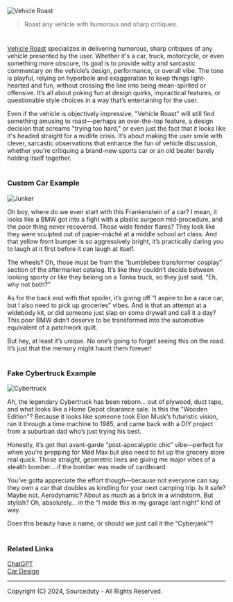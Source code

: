 ![Vehicle Roast](https://github.com/user-attachments/assets/a283211f-5426-4bed-ae0e-7522efed7b2e)

> Roast any vehicle with humorous and sharp critiques.

#

[Vehicle Roast](https://chatgpt.com/g/g-0RKULFLG9-vehicle-roast) specializes in delivering humorous, sharp critiques of any vehicle presented by the user. Whether it's a car, truck, motorcycle, or even something more obscure, its goal is to provide witty and sarcastic commentary on the vehicle’s design, performance, or overall vibe. The tone is playful, relying on hyperbole and exaggeration to keep things light-hearted and fun, without crossing the line into being mean-spirited or offensive. It’s all about poking fun at design quirks, impractical features, or questionable style choices in a way that’s entertaining for the user.

Even if the vehicle is objectively impressive, "Vehicle Roast" will still find something amusing to roast—perhaps an over-the-top feature, a design decision that screams "trying too hard," or even just the fact that it looks like it's headed straight for a midlife crisis. It’s about making the user smile with clever, sarcastic observations that enhance the fun of vehicle discussion, whether you’re critiquing a brand-new sports car or an old beater barely holding itself together.

#
### Custom Car Example

![Junker](https://github.com/user-attachments/assets/e9d781ac-7087-40dc-a532-fc0b9b3384d4)

Oh boy, where do we even start with this Frankenstein of a car? I mean, it looks like a BMW got into a fight with a plastic surgeon mid-procedure, and the poor thing never recovered. Those wide fender flares? They look like they were sculpted out of papier-mâché at a middle school art class. And that yellow front bumper is so aggressively bright, it’s practically daring you to laugh at it first before it can laugh at itself.

The wheels? Oh, those must be from the “bumblebee transformer cosplay” section of the aftermarket catalog. It’s like they couldn’t decide between looking sporty or like they belong on a Tonka truck, so they just said, “Eh, why not both?”

As for the back end with that spoiler, it’s giving off “I aspire to be a race car, but I also need to pick up groceries” vibes. And is that an attempt at a widebody kit, or did someone just slap on some drywall and call it a day? This poor BMW didn’t deserve to be transformed into the automotive equivalent of a patchwork quilt.

But hey, at least it’s unique. No one’s going to forget seeing this on the road. It’s just that the memory might haunt them forever!

#
### Fake Cybertruck Example

![Cybertruck](https://github.com/user-attachments/assets/2b90b382-d91b-45a6-8349-61b5c1e0565f)

Ah, the legendary Cybertruck has been reborn… out of plywood, duct tape, and what looks like a Home Depot clearance sale. Is this the "Wooden Edition"? Because it looks like someone took Elon Musk’s futuristic vision, ran it through a time machine to 1985, and came back with a DIY project from a suburban dad who’s just trying his best.

Honestly, it’s got that avant-garde “post-apocalyptic chic” vibe—perfect for when you're prepping for Mad Max but also need to hit up the grocery store real quick. Those straight, geometric lines are giving me major vibes of a stealth bomber… if the bomber was made of cardboard.

You’ve gotta appreciate the effort though—because not everyone can say they own a car that doubles as kindling for your next camping trip. Is it safe? Maybe not. Aerodynamic? About as much as a brick in a windstorm. But stylish? Oh, absolutely… in the “I made this in my garage last night” kind of way.

Does this beauty have a name, or should we just call it the “Cyberjank”?

#
### Related Links

[ChatGPT](https://github.com/sourceduty/ChatGPT)
<br>
[Car Design](https://github.com/sourceduty/Car_Design)

***
Copyright (C) 2024, Sourceduty - All Rights Reserved.

